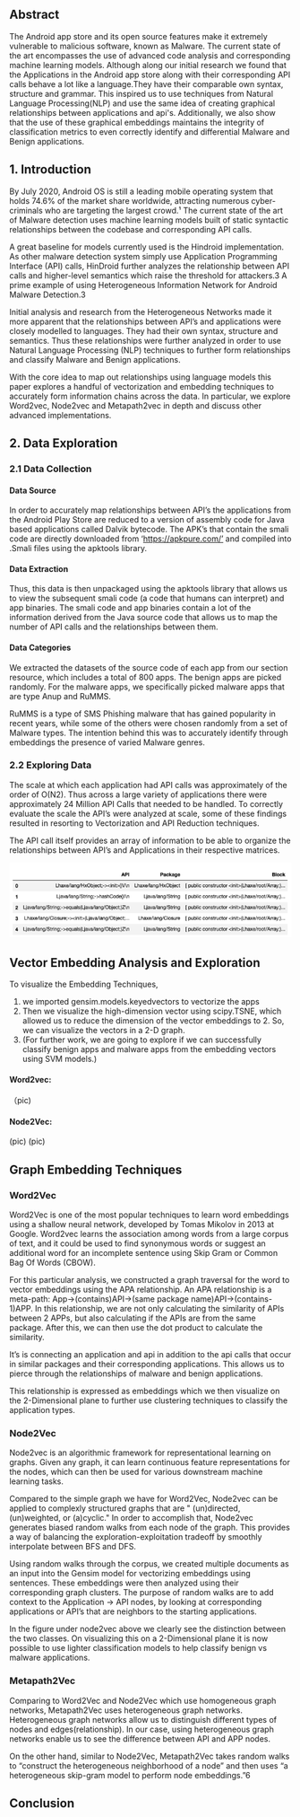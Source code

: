 ## Abstract

The Android app store and its open source features make it extremely vulnerable to malicious software, known as Malware. The current state of the art encompasses the use of advanced code analysis and corresponding machine learning models. Although along our initial research we found that the Applications in the Android app store along with their corresponding API calls behave a lot like a language.They have their comparable own syntax, structure and grammar. This inspired us to use techniques from Natural Language Processing(NLP) and use the same idea of creating graphical relationships between applications and api's. Additionally, we also show that the use of these graphical embeddings maintains the integrity of classification metrics to even correctly identify and differential Malware and Benign applications. 

## 1. Introduction 
 
By July 2020, Android OS is still a leading mobile operating system that holds 74.6% of the market share worldwide, attracting numerous cyber-criminals who are targeting the largest crowd.¹ The current state of the art of Malware detection uses machine learning models built of static syntactic relationships between the codebase and corresponding API calls. 

A great baseline for models currently used is the Hindroid implementation. As other malware detection system simply use Application Programming Interface (API) calls, HinDroid further analyzes the relationship between API calls and higher-level semantics which raise the threshold for attackers.3 A prime example of using Heterogeneous Information Network for Android Malware Detection.3

Initial analysis and research from the Heterogeneous Networks made it more apparent that the relationships between API’s and applications were closely modelled to languages. They had their own syntax, structure and semantics. Thus these relationships were further analyzed in order to use Natural Language Processing (NLP) techniques to further form relationships and classify Malware and Benign applications. 

With the core idea to map out relationships using language models this paper explores a handful of vectorization and embedding techniques to accurately form information chains across the data. In particular, we explore Word2vec, Node2vec and Metapath2vec in depth and discuss other advanced implementations. 

## 2. Data Exploration
### 2.1 Data Collection
#### Data Source
In order to accurately map relationships between API’s the applications from the Android Play Store are reduced to a version of assembly code for Java based applications called Dalvik bytecode. The APK’s that contain the smali code are directly downloaded from ‘https://apkpure.com/’ and compiled into .Smali files using the apktools library.

#### Data Extraction
Thus, this data is then unpackaged using the apktools library that allows us to view the subsequent smali code (a code that humans can interpret) and app binaries. The smali code and app binaries contain a lot of the information derived from the Java source code that allows us to map the number of API calls and the relationships between them. 

#### Data Categories 
We extracted the datasets of the source code of each app from our section resource, which includes a total of 800 apps. The benign apps are picked randomly. For the malware apps, we specifically picked malware apps that are type Anup and RuMMS. 

RuMMS is a type of SMS Phishing malware that has gained popularity in recent years, while some of the others were chosen randomly from a set of Malware types. The intention behind this was to accurately identify through embeddings the presence of varied Malware genres.


### 2.2 Exploring Data 
The scale at which each application had API calls was approximately of the order of O(N2). Thus across a large variety of applications there were approximately 24 Million API Calls that needed to be handled. To correctly evaluate the scale the API’s were analyzed at scale, some of these findings resulted in resorting to Vectorization and API Reduction techniques. 

The API call itself provides an array of information to be able to organize the relationships between API’s and Applications in their respective matrices. 

![image](/Assets/images/features.PNG)

## Vector Embedding Analysis and Exploration
To visualize the Embedding Techniques, 
1. we imported gensim.models.keyedvectors to vectorize the apps
2. Then we visualize the high-dimension vector using scipy.TSNE, which allowed us to reduce the dimension of the vector embeddings to 2. So, we can visualize the vectors in a 2-D graph.
3. (For further work, we are going to explore if we can successfully classify benign apps and malware apps from the embedding vectors using SVM models.)

#### Word2vec:
（pic)
#### Node2Vec:
(pic)
(pic)
## Graph Embedding Techniques
### Word2Vec
Word2Vec is one of the most popular techniques to learn word embeddings using a shallow neural network, developed by Tomas Mikolov in 2013 at Google.  Word2vec learns the association among words from a large corpus of text, and it could be used to find synonymous words or suggest an additional word for an incomplete sentence using Skip Gram or Common Bag Of Words (CBOW).

For this particular analysis, we constructed a graph traversal for the word to vector embeddings using the APA relationship. An APA relationship is a meta-path: App→(contains)API→(same package name)API→(contains-1)APP. In this relationship, we are not only calculating the similarity of APIs between 2 APPs, but also calculating if the APIs are from the same package. After this, we can then use the dot product to calculate the similarity.

It’s is connecting an application and api in addition to the api calls that occur in similar packages and their corresponding applications. This allows us to pierce through the relationships of malware and benign applications. 

This relationship is expressed as embeddings which we then visualize on the 2-Dimensional plane to further use clustering techniques to classify the application types. 


### Node2Vec
Node2vec is an algorithmic framework for representational learning on graphs. Given any graph, it can learn continuous feature representations for the nodes, which can then be used for various downstream machine learning tasks.

Compared to the simple graph we have for Word2Vec, Node2vec can be applied to complexly structured graphs that are " (un)directed, (un)weighted, or (a)cyclic." In order to accomplish that, Node2vec generates biased random walks from each node of the graph. This provides a way of balancing the exploration-exploitation tradeoff by smoothly interpolate between BFS and DFS.

Using random walks through the corpus, we created multiple documents as an input into the Gensim model for vectorizing embeddings using sentences. These embeddings were then analyzed using their corresponding graph clusters. 
The purpose of random walks are to add context to the Application → API nodes, by looking at corresponding applications or API’s that are neighbors to the starting applications. 

In the figure under node2vec above we clearly see the distinction between the two classes. On visualizing this on a 2-Dimensional plane it is now possible to use lighter classification models to help classify benign vs malware applications.

### Metapath2Vec
Comparing to Word2Vec and Node2Vec which use homogeneous graph networks, Metapath2Vec uses heterogeneous graph networks. Heterogeneous graph networks allow us to distinguish different types of nodes and edges(relationship). In our case, using heterogeneous graph networks enable us to see the difference between API and APP nodes. 

On the other hand, similar to Node2Vec, Metapath2Vec takes random walks to “construct the heterogeneous neighborhood of a node” and then uses “a heterogeneous skip-gram model to perform node embeddings.”6 

## Conclusion



